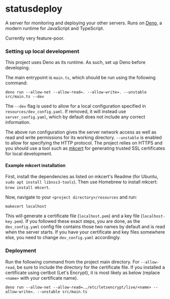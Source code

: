 # statusdeploy

A server for monitoring and deploying your other servers. Runs on [Deno](https://deno.land), a modern runtime for JavaScript and TypeScript.

Currently very feature-poor.

### Setting up local development

This project uses Deno as its runtime. As such, set up Deno before developing.

The main entrypoint is `main.ts`, which should be run using the following command:

```shell
deno run --allow-net --allow-read=. --allow-write=. --unstable src/main.ts --dev
```

The `--dev` flag is used to allow for a local configuration specified in `resources/dev_config.yaml`. If removed, it will instead use `server_config.yaml`, which by default does not include any correct information.

The above run configuration gives the server network access as well as read and write permissions for its working directory. `--unstable` is enabled to allow for specifying the HTTP protocol. The project relies on HTTPS and you should use a tool such as [mkcert](https://github.com/FiloSottile/mkcert) for generating trusted SSL certificates for local development. 

#### Example mkcert installation

First, install the dependencies as listed on mkcert's Readme (for Ubuntu, `sudo apt install libnss3-tools`). Then use Homebrew to install mkcert: `brew install mkcert`. 

Now, navigate to your `<project directory>/resources` and run:

```shell
makecert localhost
```

This will generate a certificate file (`localhost.pem`) and a key file (`localhost-key.pem`). If you followed these exact steps, you are done, as the `dev_config.yaml` config file contains those two names by default and is read when the server starts. If you have your certificate and key files somewhere else, you need to change `dev_config.yaml` accordingly.

### Deployment

Run the following command from the project main directory. For `--allow-read`, be sure to include the directory for the certificate file. If you installed a certificate using certbot (Let's Encrypt), it is most likely as below (replace `<name>` with your certificate name).

```shell
deno run --allow-net --allow-read=.,/etc/letsencrypt/live/<name> --allow-write=. --unstable src/main.ts
```